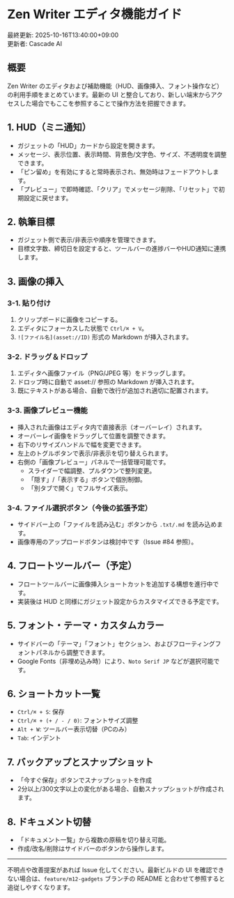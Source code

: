 # Zen Writer エディタ機能ガイド

最終更新: 2025-10-16T13:40:00+09:00  
更新者: Cascade AI

## 概要

Zen Writer のエディタおよび補助機能（HUD、画像挿入、フォント操作など）の利用手順をまとめています。最新の UI と整合しており、新しい端末からアクセスした場合でもここを参照することで操作方法を把握できます。

## 1. HUD（ミニ通知）

- ガジェットの「HUD」カードから設定を開きます。
- メッセージ、表示位置、表示時間、背景色/文字色、サイズ、不透明度を調整できます。
- 「ピン留め」を有効にすると常時表示され、無効時はフェードアウトします。
- 「プレビュー」で即時確認、「クリア」でメッセージ削除、「リセット」で初期設定に戻せます。

## 2. 執筆目標

- ガジェット側で表示/非表示や順序を管理できます。
- 目標文字数、締切日を設定すると、ツールバーの進捗バーやHUD通知に連携します。

## 3. 画像の挿入

### 3-1. 貼り付け

1. クリップボードに画像をコピーする。
2. エディタにフォーカスした状態で `Ctrl/⌘ + V`。
3. `![ファイル名](asset://ID)` 形式の Markdown が挿入されます。

### 3-2. ドラッグ＆ドロップ

1. エディタへ画像ファイル（PNG/JPEG 等）をドラッグします。
2. ドロップ時に自動で asset:// 参照の Markdown が挿入されます。
3. 既にテキストがある場合、自動で改行が追加され適切に配置されます。

### 3-3. 画像プレビュー機能

- 挿入された画像はエディタ内で直接表示（オーバーレイ）されます。
- オーバーレイ画像をドラッグして位置を調整できます。
- 右下のリサイズハンドルで幅を変更できます。
- 左上のトグルボタンで表示/非表示を切り替えられます。
- 右側の「画像プレビュー」パネルで一括管理可能です。
  - スライダーで幅調整、プルダウンで整列変更。
  - 「隠す」/「表示する」ボタンで個別制御。
  - 「別タブで開く」でフルサイズ表示。

### 3-4. ファイル選択ボタン（今後の拡張予定）

- サイドバー上の「ファイルを読み込む」ボタンから `.txt/.md` を読み込めます。
- 画像専用のアップロードボタンは検討中です（Issue #84 参照）。

## 4. フロートツールバー（予定）

- フロートツールバーに画像挿入ショートカットを追加する構想を進行中です。
- 実装後は HUD と同様にガジェット設定からカスタマイズできる予定です。

## 5. フォント・テーマ・カスタムカラー

- サイドバーの「テーマ」「フォント」セクション、およびフローティングフォントパネルから調整できます。
- Google Fonts（非埋め込み時）により、`Noto Serif JP` などが選択可能です。

## 6. ショートカット一覧

- `Ctrl/⌘ + S`: 保存
- `Ctrl/⌘ + (+ / - / 0)`: フォントサイズ調整
- `Alt + W`: ツールバー表示切替（PCのみ）
- `Tab`: インデント

## 7. バックアップとスナップショット

- 「今すぐ保存」ボタンでスナップショットを作成
- 2分以上/300文字以上の変化がある場合、自動スナップショットが作成されます。

## 8. ドキュメント切替

- 「ドキュメント一覧」から複数の原稿を切り替え可能。
- 作成/改名/削除はサイドバーのボタンから操作します。

---

不明点や改善提案があれば Issue 化してください。最新ビルドの UI を確認できない場合は、`feature/m12-gadgets` ブランチの README と合わせて参照すると追従しやすくなります。

